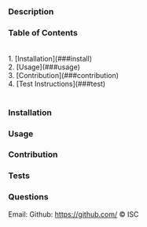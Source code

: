 
  
  ## 

  ### Description
  

  ### Table of Contents 
  <br>
  1. [Installation](###install)<br>
  2. [Usage](###usage)<br>
  3. [Contribution](###contribution)<br>
  4. [Test Instructions](###test)<br>
  <br>

  ### Installation
  

  ### Usage
  

  ### Contribution
  

  ### Tests
  

  ### Questions

  Email: 
  Github: https://github.com/
  © ISC 
